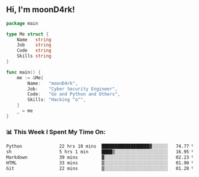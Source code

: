 <h2> Hi, I'm moonD4rk!</h2>

```go
package main

type Me struct {
	Name   string
	Job    string
	Code   string
	Skills string
}

func main() {
	me := &Me{
		Name:   "moonD4rk",
		Job:    "Cyber Security Engineer",
		Code:   "Go and Python and Others",
		Skills: "Hacking ^o^",
	}
	_ = me
}
```

<h3>📊 This Week I Spent My Time On:</h3>
<!-- <img align='right' src="https://github-readme-stats.vercel.app/api?username=moond4rk&show_icons=true&theme=radical", width="300" height="150"> -->

<!--START_SECTION:waka-->

```txt
Python              22 hrs 10 mins  ██████████████████▓░░░░░░   74.77 %
sh                  5 hrs 1 min     ████▒░░░░░░░░░░░░░░░░░░░░   16.95 %
Markdown            39 mins         ▓░░░░░░░░░░░░░░░░░░░░░░░░   02.23 %
HTML                33 mins         ▒░░░░░░░░░░░░░░░░░░░░░░░░   01.90 %
Git                 22 mins         ▒░░░░░░░░░░░░░░░░░░░░░░░░   01.28 %
```

<!--END_SECTION:waka-->

